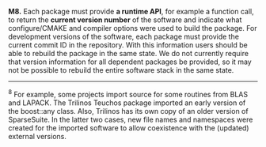 **M8.** Each package must provide **a runtime API**, for example a function call, to return the **current
version number** of the software and indicate what configure/CMAKE and compiler options were used
to build the package. For development versions of the software, each package must provide the
current commit ID in the repository. With this information users should be able to rebuild the package
in the same state. We do not currently require that version information for all dependent packages be
provided, so it may not be possible to rebuild the entire software stack in the same state.

------

<sup>8</sup> For example, some projects import source for some routines from BLAS and LAPACK. The Trilinos Teuchos
package imported an early version of the boost::any class. Also, Trilinos has its own copy of an older version of
SparseSuite. In the latter two cases, new file names and namespaces were created for the imported software to
allow coexistence with the (updated) external versions.
